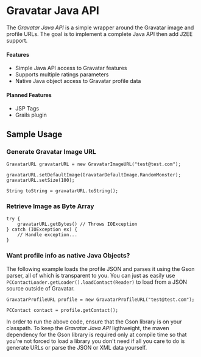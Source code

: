Gravatar Java API
=================

The _Gravatar Java API_ is a simple wrapper around the Gravatar image and profile
URLs. The goal is to implement a complete Java API then add J2EE support.

#### Features
* Simple Java API access to Gravatar features
* Supports multiple ratings parameters
* Native Java object access to Gravatar profile data

#### Planned Features
* JSP Tags
* Grails plugin

Sample Usage
------------

### Generate Gravatar Image URL

	GravatarURL gravatarURL = new GravatarImageURL("test@test.com");

	gravatarURL.setDefaultImage(GravatarDefaultImage.RandomMonster);
	gravatarURL.setSize(100);

	String toString = gravatarURL.toString();

### Retrieve Image as Byte Array
	
	try {
		gravatarURL.getBytes() // Throws IOException
	} catch (IOException ex) {
		// Handle exception...
	}

### Want profile info as native Java Objects?

The following example loads the profile JSON and parses it using the
Gson parser, all of which is transparent to you. You can just as easily
use `PCContactLoader.getLoader().loadContact(Reader)` to load from a JSON
source outside of Gravatar.

	GravatarProfileURL profile = new GravatarProfileURL("test@test.com");

	PCContact contact = profile.getContact();

In order to run the above code, ensure that the Gson library is on your
classpath. To keep the _Gravatar Java API_ ligthweight, the
maven dependency for the Gson library is required only at compile time
so that you're not forced to load a library you don't need if all you
care to do is generate URLs or parse the JSON or XML data yourself.
